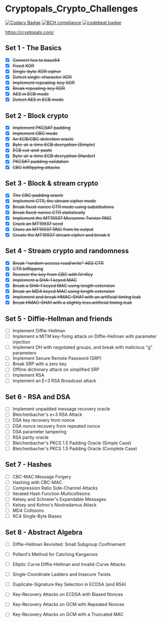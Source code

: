 # Cryptopals_Crypto_Challenges

[![Codacy Badge](https://api.codacy.com/project/badge/Grade/4375c49a09a140a0954480da4ed63dca)](https://app.codacy.com/app/AidanFray/Cryptopals_Crypto_Challenges?utm_source=github.com&utm_medium=referral&utm_content=AidanFray/Cryptopals_Crypto_Challenges&utm_campaign=Badge_Grade_Dashboard)
[![BCH compliance](https://bettercodehub.com/edge/badge/AidanFray/Cryptopals_Crypto_Challenges?branch=master)](https://bettercodehub.com/)
[![codebeat badge](https://codebeat.co/badges/378356d5-532e-44c5-882d-6b35ae43af2e)](https://codebeat.co/projects/github-com-aidanfray-cryptopals_crypto_challenges-master)

https://cryptopals.com/

## Set 1 - The Basics
  - [X] ~~Convert hex to base64~~
  - [X] ~~Fixed XOR~~
  - [X] ~~Single-byte XOR cipher~~
  - [X] ~~Detect single-character XOR~~
  - [X] ~~Implement repeating-key XOR~~
  - [X] ~~Break repeating-key XOR~~
  - [X] ~~AES in ECB mode~~
  - [X] ~~Detect AES in ECB mode~~

## Set 2 - Block crypto
  - [X] ~~Implement PKCS#7 padding~~
  - [X] ~~Implement CBC mode~~
  - [X] ~~An ECB/CBC detection oracle~~
  - [X] ~~Byte-at-a-time ECB decryption (Simple)~~
  - [X] ~~ECB cut-and-paste~~
  - [X] ~~Byte-at-a-time ECB decryption (Harder)~~
  - [X] ~~PKCS#7 padding validation~~
  - [X] ~~CBC bitflipping attacks~~

## Set 3 - Block & stream crypto
  - [X] ~~The CBC padding oracle~~
  - [X] ~~Implement CTR, the stream cipher mode~~
  - [X] ~~Break fixed-nonce CTR mode using substitutions~~
  - [X] ~~Break fixed-nonce CTR statistically~~
  - [X] ~~Implement the MT19937 Mersenne Twister RNG~~
  - [X] ~~Crack an MT19937 seed~~
  - [X] ~~Clone an MT19937 RNG from its output~~
  - [X] ~~Create the MT19937 stream cipher and break it~~

## Set 4 - Stream crypto and randomness
  - [X] ~~Break "random access read/write" AES CTR~~
  - [X] ~~CTR bitflipping~~
  - [X] ~~Recover the key from CBC with IV=Key~~
  - [X] ~~Implement a SHA-1 keyed MAC~~
  - [X] ~~Break a SHA-1 keyed MAC using length extension~~
  - [X] ~~Break an MD4 keyed MAC using length extension~~
  - [X] ~~Implement and break HMAC-SHA1 with an artificial timing leak~~
  - [X] ~~Break HMAC-SHA1 with a slightly less artificial timing leak~~

## Set 5 - Diffie-Hellman and friends
  - [ ] Implement Diffie-Hellman
  - [ ] Implement a MITM key-fixing attack on Diffie-Hellman with parameter injection
  - [ ] Implement DH with negotiated groups, and break with malicious "g" parameters
  - [ ] Implement Secure Remote Password (SRP)
  - [ ] Break SRP with a zero key
  - [ ] Offline dictionary attack on simplified SRP
  - [ ] Implement RSA
  - [ ] Implement an E=3 RSA Broadcast attack

## Set 6 - RSA and DSA
  - [ ] Implement unpadded message recovery oracle
  - [ ] Bleichenbacher's e=3 RSA Attack
  - [ ] DSA key recovery from nonce
  - [ ] DSA nonce recovery from repeated nonce
  - [ ] DSA parameter tampering
  - [ ] RSA parity oracle
  - [ ] Bleichenbacher's PKCS 1.5 Padding Oracle (Simple Case)
  - [ ] Bleichenbacher's PKCS 1.5 Padding Oracle (Complete Case)

## Set 7 - Hashes
  - [ ] CBC-MAC Message Forgery
  - [ ] Hashing with CBC-MAC
  - [ ] Compression Ratio Side-Channel Attacks
  - [ ] Iterated Hash Function Multicollisions
  - [ ] Kelsey and Schneier's Expandable Messages
  - [ ] Kelsey and Kohno's Nostradamus Attack
  - [ ] MD4 Collisions
  - [ ] RC4 Single-Byte Biases

## Set 8 - Abstract Algebra
  - [ ] Diffie-Hellman Revisited: Small Subgroup Confinement
  - [ ] Pollard's Method for Catching Kangaroos
  - [ ] Elliptic Curve Diffie-Hellman and Invalid-Curve Attacks
  - [ ] Single-Coordinate Ladders and Insecure Twists
  - [ ] Duplicate-Signature Key Selection in ECDSA (and RSA)
  - [ ] Key-Recovery Attacks on ECDSA with Biased Nonces
  - [ ] Key-Recovery Attacks on GCM with Repeated Nonces
  - [ ] Key-Recovery Attacks on GCM with a Truncated MAC


